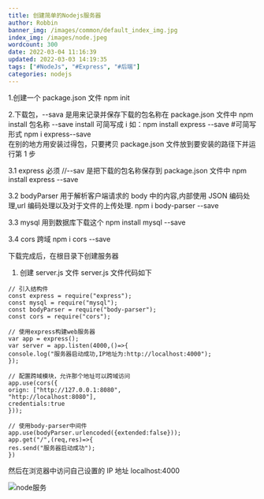 ```yaml
---
title: 创建简单的Nodejs服务器
author: Robbin
banner_img: /images/common/default_index_img.jpg
index_img: /images/node.jpeg
wordcount: 300
date: 2022-03-04 11:16:39
updated: 2022-03-03 14:19:35
tags: ["#NodeJs", "#Express", "#后端"]
categories: nodejs
---
```


1.创建一个 package.json 文件
npm init

2.下载包，--sava 是用来记录并保存下载的包名称在 package.json 文件中
npm install 包名称 --save install 可简写成 i
如：npm install express --save #可简写形式 npm i express--save  
在别的地方用安装过得包，只要拷贝 package.json 文件放到要安装的路径下并运行第 1 步

3.1 express 必须 //--sav 是把下载的包名称保存到 package.json 文件中
npm install express --save

3.2 bodyParser 用于解析客户端请求的 body 中的内容,内部使用 JSON 编码处理,url 编码处理以及对于文件的上传处理.
npm i body-parser --save

3.3 mysql 用到数据库下载这个
npm install mysql --save

3.4 cors 跨域
npm i cors --save

下载完成后，在根目录下创建服务器

1. 创建 server.js 文件
   server.js 文件代码如下

```
// 引入结构件
const express = require("express");
const mysql = require("mysql");
const bodyParser = require("body-parser");
const cors = require("cors");

// 使用express构建web服务器
var app = express();
var server = app.listen(4000,()=>{
console.log("服务器启动成功,IP地址为:http://localhost:4000");
});

// 配置跨域模块，允许那个地址可以跨域访问
app.use(cors({
orign: ["http://127.0.0.1:8080",
"http://localhost:8080"],
credentials:true
}));

// 使用body-parser中间件
app.use(bodyParser.urlencoded({extended:false}));
app.get("/",(req,res)=>{
res.send("服务器启动成功");
})
```

然后在浏览器中访问自己设置的 IP 地址 localhost:4000

![node服务](./images/node-server.png)
